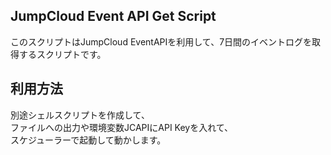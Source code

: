 ## JumpCloud Event API Get Script
このスクリプトはJumpCloud EventAPIを利用して、7日間のイベントログを取得するスクリプトです。

## 利用方法
別途シェルスクリプトを作成して、  
ファイルへの出力や環境変数JCAPIにAPI Keyを入れて、  
スケジューラーで起動して動かします。
